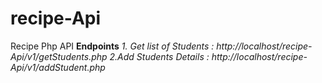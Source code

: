 # recipe-Api
Recipe Php API
**Endpoints**
*1. Get list of Students : http://localhost/recipe-Api/v1/getStudents.php*
*2.Add Students Details : http://localhost/recipe-Api/v1/addStudent.php*
